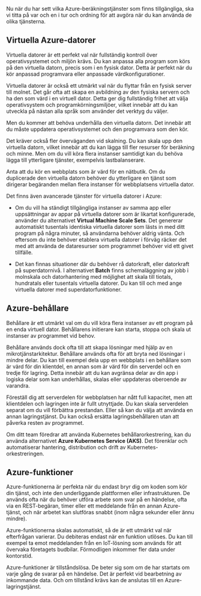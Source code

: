 Nu när du har sett vilka Azure-beräkningstjänster som finns tillgängliga, ska vi titta på var och en i tur och ordning för att avgöra när du kan använda de olika tjänsterna.

## <a name="azure-virtual-machines"></a>Virtuella Azure-datorer

Virtuella datorer är ett perfekt val när fullständig kontroll över operativsystemet och miljön krävs. Du kan anpassa alla program som körs på den virtuella datorn, precis som i en fysisk dator. Detta är perfekt när du kör anpassad programvara eller anpassade värdkonfigurationer.

Virtuella datorer är också ett utmärkt val när du flyttar från en fysisk server till molnet. Det går ofta att skapa en avbildning av den fysiska servern och ha den som värd i en virtuell dator. Detta ger dig fullständig frihet att välja operativsystem och programkörningsmiljöer, vilket innebär att du kan utveckla på nästan alla språk som använder det verktyg du väljer.

Men du kommer att behöva underhålla den virtuella datorn. Det innebär att du måste uppdatera operativsystemet och den programvara som den kör. 

Det kräver också fler överväganden vid skalning. Du kan skala upp den virtuella datorn, vilket innebär att du kan lägga till fler resurser för beräkning och minne. Men om du vill köra flera instanser samtidigt kan du behöva lägga till ytterligare tjänster, exempelvis lastbalanserare.

Anta att du kör en webbplats som är värd för en nätbutik. Om du duplicerade den virtuella datorn behöver du ytterligare en tjänst som dirigerar begäranden mellan flera instanser för webbplatsens virtuella dator.

Det finns även avancerade tjänster för virtuella datorer i Azure:

- Om du vill ha ständigt tillgängliga instanser av samma app eller uppsättningar av appar på virtuella datorer som är likartat konfigurerade, använder du alternativet **Virtual Machine Scale Sets**. Det genererar automatiskt tusentals identiska virtuella datorer som lästs in med ditt program på några minuter, så användarna behöver aldrig vänta. Och eftersom du inte behöver etablera virtuella datorer i förväg räcker det med att använda de dataresurser som programmet behöver vid ett givet tillfälle.

- Det kan finnas situationer där du behöver rå datorkraft, eller datorkraft på superdatornivå. I alternativet **Batch** finns schemaläggning av jobb i molnskala och datorhantering med möjlighet att skala till tiotals, hundratals eller tusentals virtuella datorer. Du kan till och med ange virtuella datorer med superdatorfunktioner.

## <a name="azure-containers"></a>Azure-behållare

Behållare är ett utmärkt val om du vill köra flera instanser av ett program på en enda virtuell dator. Behållarens initierare kan starta, stoppa och skala ut instanser av programmet vid behov.

Behållare används dock ofta till att skapa lösningar med hjälp av en mikrotjänstarkitektur. Behållare används ofta för att bryta ned lösningar i mindre delar. Du kan till exempel dela upp en webbplats i en behållare som är värd för din klientdel, en annan som är värd för din serverdel och en tredje för lagring. Detta innebär att du kan avgränsa delar av din app i logiska delar som kan underhållas, skalas eller uppdateras oberoende av varandra.

Föreställ dig att serverdelen för webbplatsen har nått full kapacitet, men att klientdelen och lagringen inte är fullt utnyttjade. Du kan skala serverdelen separat om du vill förbättra prestandan. Eller så kan du välja att använda en annan lagringstjänst. Du kan också ersätta lagringsbehållaren utan att påverka resten av programmet.

 Om ditt team föredrar att använda Kubernetes behållarorkestrering, kan du använda alternativet **Azure Kubernetes Service (AKS)**. Det förenklar och automatiserar hantering, distribution och drift av Kubernetes-orkestreringen.

## <a name="azure-functions"></a>Azure-funktioner

Azure-funktionerna är perfekta när du endast bryr dig om koden som kör din tjänst, och inte den underliggande plattformen eller infrastrukturen. De används ofta när du behöver utföra arbete som svar på en händelse, ofta via en REST-begäran, timer eller ett meddelande från en annan Azure-tjänst, och när arbetet kan slutföras snabbt (inom några sekunder eller ännu mindre).

Azure-funktionerna skalas automatiskt, så de är ett utmärkt val när efterfrågan varierar. Du debiteras endast när en funktion utlöses. Du kan till exempel ta emot meddelanden från en IoT-lösning som används för att övervaka företagets budbilar. Förmodligen inkommer fler data under kontorstid.

Azure-funktioner är tillståndslösa. De beter sig som om de har startats om varje gång de svarar på en händelse. Det är perfekt vid bearbetning av inkommande data. Och om tillstånd krävs kan de anslutas till en Azure-lagringstjänst.
